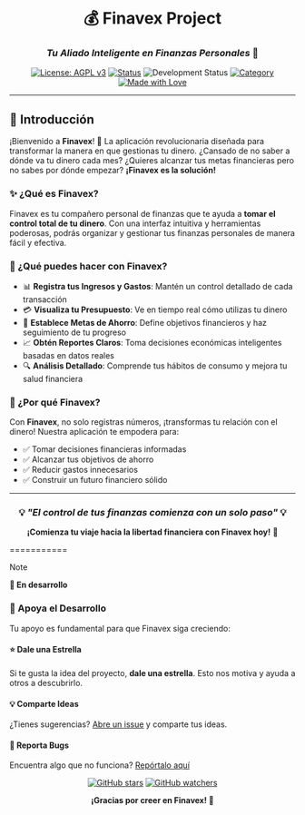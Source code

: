 <div align="center">

# 💰 Finavex Project

### _Tu Aliado Inteligente en Finanzas Personales_ 🚀

[![License: AGPL v3](https://img.shields.io/badge/License-AGPL_v3-blue.svg)](https://www.gnu.org/licenses/agpl-3.0)
[![Status](https://img.shields.io/badge/Status-Active-green.svg)](https://github.com/tu-usuario/finavex)
![Development Status](https://img.shields.io/badge/Development-In%20Progress-yellow)
[![Category](https://img.shields.io/badge/Category-Personal%20Finance-informational)](https://github.com/tu-usuario/finavex)
[![Made with Love](https://img.shields.io/badge/Made%20with-%E2%9D%A4-red.svg)]()

</div>

---

## 🌟 Introducción

¡Bienvenido a **Finavex**! 🎯 La aplicación revolucionaria diseñada para transformar la manera en que gestionas tu dinero. ¿Cansado de no saber a dónde va tu dinero cada mes? ¿Quieres alcanzar tus metas financieras pero no sabes por dónde empezar? **¡Finavex es la solución!**

### ✨ ¿Qué es Finavex?

Finavex es tu compañero personal de finanzas que te ayuda a **tomar el control total de tu dinero**. Con una interfaz intuitiva y herramientas poderosas, podrás organizar y gestionar tus finanzas personales de manera fácil y efectiva.

### 🎯 ¿Qué puedes hacer con Finavex?

- 📊 **Registra tus Ingresos y Gastos**: Mantén un control detallado de cada transacción
- 💳 **Visualiza tu Presupuesto**: Ve en tiempo real cómo utilizas tu dinero
- 🎁 **Establece Metas de Ahorro**: Define objetivos financieros y haz seguimiento de tu progreso
- 📈 **Obtén Reportes Claros**: Toma decisiones económicas inteligentes basadas en datos reales
- 🔍 **Análisis Detallado**: Comprende tus hábitos de consumo y mejora tu salud financiera

### 🚀 ¿Por qué Finavex?

Con **Finavex**, no solo registras números, ¡transformas tu relación con el dinero! Nuestra aplicación te empodera para:

- ✅ Tomar decisiones financieras informadas
- ✅ Alcanzar tus objetivos de ahorro
- ✅ Reducir gastos innecesarios
- ✅ Construir un futuro financiero sólido

---

<div align="center">

### 💡 _"El control de tus finanzas comienza con un solo paso"_ 💡

**¡Comienza tu viaje hacia la libertad financiera con Finavex hoy!** 🌟

</div>

===========
>[!NOTE]
>**🚧 En desarrollo**

### 💖 Apoya el Desarrollo

Tu apoyo es fundamental para que Finavex siga creciendo:

#### ⭐ Dale una Estrella
Si te gusta la idea del proyecto, **dale una estrella**. Esto nos motiva y ayuda a otros a descubrirlo.

#### 💡 Comparte Ideas
¿Tienes sugerencias? [Abre un issue](../../issues/new) y comparte tus ideas.

#### 🐛 Reporta Bugs
Encuentra algo que no funciona? [Repórtalo aquí](../../issues/new?labels=bug)

<div align="center">

[![GitHub stars](https://img.shields.io/github/stars/tu-usuario/finavex?style=for-the-badge&logo=github&color=yellow)](https://github.com/tu-usuario/finavex/stargazers)
[![GitHub watchers](https://img.shields.io/github/watchers/tu-usuario/finavex?style=for-the-badge&logo=github&color=blue)](https://github.com/tu-usuario/finavex/watchers)

**¡Gracias por creer en Finavex! 🚀**

</div>
